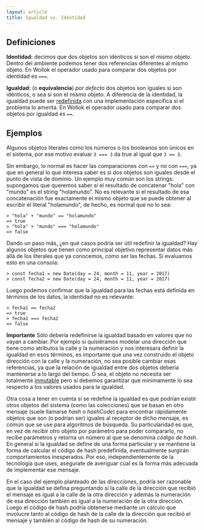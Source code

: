 ```yaml
---
layout: article
title: Igualdad vs. Identidad
---
```


Definiciones
------------

**Identidad:** decimos que dos objetos son idénticos si son el mismo objeto. Dentro del ambiente podemos tener dos referencias diferentes al mismo objeto. En Wollok el operador usado para comparar dos objetos por identidad es `===`.

**Igualdad:** (o **equivalencia**) *por defecto* dos objetos son iguales si son idénticos, o sea si son el mismo objeto. A diferencia de la identidad, la igualdad puede ser [redefinida](redefinicion.html) con una implementación específica si el problema lo amerita. En Wollok el operador usado para comparar dos objetos por igualdad es `==`.

Ejemplos
--------

Algunos objetos literales como los números o los booleanos son únicos en el sistema, por ese motivo evaluar `3 === 3` da true al igual que `3 == 3`.

Sin embargo, lo normal es hacer las comparaciones con `==` y no con `===`, ya que en general lo que interesa saber es si dos objetos son iguales desde el punto de vista de dominio. Un ejemplo muy común son los strings: supongamos que queremos saber si el resultado de concatenar "hola" con "mundo" es el string "holamundo". No es relevante si el resultado de esa concatenación fue exactamente el mismo objeto que se puede obtener al escribir el literal "holamundo", de hecho, es normal que no lo sea:

```wollok
> "hola" + "mundo" == "holamundo"
=> true
> "hola" + "mundo" === "holamundo"
=> false
```

Dando un paso más, ¿en qué casos podría ser útil redefinir la igualdad? Hay algunos objetos que tienen como principal objetivo representar datos más allá de los literales que ya conocemos, como ser las fechas. Si evaluamos esto en una consola:

```wollok
> const fecha1 = new Date(day = 24, month = 11, year = 2017)
> const fecha2 = new Date(day = 24, month = 11, year = 2017)
```

Luego podemos confirmar que la igualdad para las fechas está definida en términos de los datos, la identidad no es relevante:

```wollok
> fecha1 == fecha2
=> true
> fecha1 === fecha2
=> false
```

**Importante** Sólo debería redefinirse la igualdad basado en valores que no vayan a cambiar. Por ejemplo si quisiéramos modelar una dirección que tiene como atributos la calle y la numeración y nos interesara definir la igualdad en esos términos, es importante que una vez construido el objeto dirección con la calle y la numeración, no sea posible cambiar esas referencias, ya que la relación de igualdad entre dos objetos debería mantenerse a lo largo del tiempo. O sea, el objeto no necesita ser totalmente [inmutable](inmutabilidad.html) pero sí debemos garantizar que mínimamente lo sea respecto a los valores usados para la igualdad.

Otra cosa a tener en cuenta si se redefine la igualdad es que podrían existir otros objetos del sistema (como las colecciones) que se basan en otro mensaje (suele llamarse *hash* o *hashCode*) para encontrar rápidamente objetos que son (o podrían ser) iguales al receptor de dicho mensaje, es común que se use para algoritmos de búsqueda. Su particularidad es que, en vez de recibir otro objeto por parámetro para poder compararlo, no recibe parámetros y retorna un número al que se denomina *código de hash*. En general si la igualdad se define de una forma particular y se mantiene la forma de calcular el código de hash predefinida, eventualmente surgirán comportamientos inesperados. Por eso, independientemente de la tecnología que uses, asegurate de averiguar cúal es la forma más adecuada de implementar ese mensaje.

En el caso del ejemplo planteado de las direcciones, podría ser razonable que la igualdad se defina preguntando si la calle de la dirección que recibió el mensaje es igual a la calle de la otra dirección y además la numeración de esa dirección también es igual a la numeración de la otra dirección. Luego el código de hash podría obtenerse mediante un cálculo que involucre tanto al código de hash de la calle de la dirección que recibió el mensaje y también al código de hash de su numeración.
